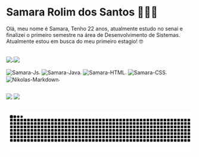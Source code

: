 # Samara Rolim dos Santos 👩🏼‍💻

Olá, meu nome é Samara, Tenho 22 anos, atualmente estudo no senai e finalizei o primeiro semestre na área de Desenvolvimento de Sistemas. Atualmente estou em busca do meu primeiro estagio! 🤓

##
<a href="https://github.com/Samys003">
  <img height=170 align="center" src="https://github-readme-stats.vercel.app/api?username=Samys003&show_icons=true&theme=dracula" />
  </a>
  <a href="https://github.com/mfcstt/convoychat"><img height=170 align="center" src="https://github-readme-stats.vercel.app/api/top-langs?username=Samys003&layout=compact&langs_count=8&card_width=320&theme=dracula" />
  </a>
  
  <div>
  <div style="display: inline_block"><br>
  <img align="center" alt="Samara-Js" height="30" width="40" src="https://cdn.jsdelivr.net/gh/devicons/devicon@latest/icons/javascript/javascript-original.svg">.
  <img align="center" alt="Samara-Java" height="30" width="40" src="https://cdn.jsdelivr.net/gh/devicons/devicon@latest/icons/java/java-original.svg">.
  <img align="center" alt="Samara-HTML" height="30" width="40" src="https://cdn.jsdelivr.net/gh/devicons/devicon@latest/icons/html5/html5-original.svg">.
  <img align="center" alt="Samara-CSS" height="30" width="40" src="https://cdn.jsdelivr.net/gh/devicons/devicon@latest/icons/css3/css3-original.svg">.
  <img align="center" alt="Nikolas-Markdown" height="30" width="40" src="https://cdn.jsdelivr.net/gh/devicons/devicon@latest/icons/markdown/markdown-original.svg">.
</div>
    
##

<div>
  <a href="https://www.instagram.com/samara.santtos03/" target="_blank"><img src="https://img.shields.io/badge/Instagram-E4405F?style=for-the-badge&logo=instagram&logoColor=white" target="_blank"></a>
   <a href="https://www.linkedin.com/in/samara-santos-9793131a1/" target="_blank"><img src="https://img.shields.io/badge/LinkedIn-0077B5?style=for-the-badge&logo=linkedin&logoColor=white" target="_blank"></a>
</div>

##

<picture>
  <source media="(prefers-color-scheme: dark)" srcset="https://raw.githubusercontent.com/Samys003/Samys003/output/github-contribution-grid-snake-dark.svg">
  <source media="(prefers-color-scheme: light)" srcset="https://raw.githubusercontent.com/Samys003/Samys003/output/github-contribution-grid-snake.svg">
  <img alt="github contribution grid snake animation" src="https://raw.githubusercontent.com/Samys003/Samys003/output/github-contribution-grid-snake.svg">
</picture>
